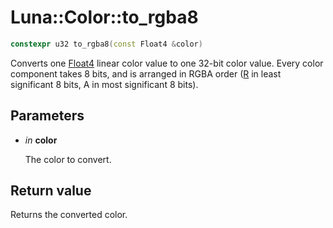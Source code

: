 # Luna::Color::to_rgba8

```c++
constexpr u32 to_rgba8(const Float4 &color)
```

Converts one [Float4](struct_luna_1_1_float4.md) linear color value to one 32-bit color value. Every color component takes 8 bits, and is arranged in RGBA order ([R](struct_luna_1_1_r.md) in least significant 8 bits, A in most significant 8 bits). 



## Parameters
* *in* **color**

    The color to convert. 

## Return value
Returns the converted color. 

